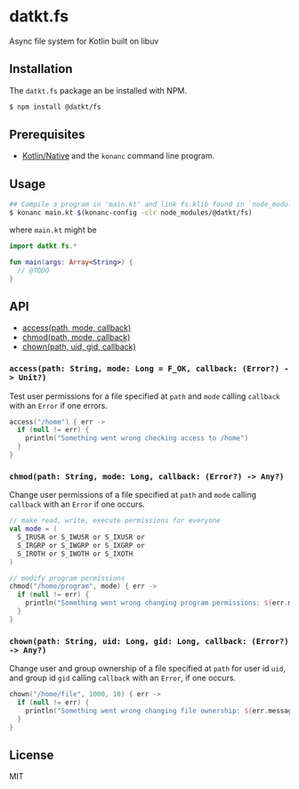 datkt.fs
=======

Async file system for Kotlin built on libuv

## Installation

The `datkt.fs` package an be installed with NPM.

```sh
$ npm install @datkt/fs
```

## Prerequisites

* [Kotlin/Native](https://github.com/JetBrains/kotlin-native) and the
  `konanc` command line program.

## Usage

```sh
## Compile a program in 'main.kt' and link fs.klib found in `node_modules/`
$ konanc main.kt $(konanc-config -clr node_modules/@datkt/fs)
```

where `main.kt` might be

```kotlin
import datkt.fs.*

fun main(args: Array<String>) {
  // @TODO
}
```

## API

* [access(path, mode, callback)](#access)
* [chmod(path, mode, callback)](#chmod)
* [chown(path, uid, gid, callback)](#chown)

### `access(path: String, mode: Long = F_OK, callback: (Error?) -> Unit?)`
<a name="access" />

Test user permissions for a file specified at `path` and `mode` calling
`callback` with an `Error` if one errors.

```kotlin
access("/home") { err ->
  if (null != err) {
    println("Something went wrong checking access to /home")
  }
}
```

### `chmod(path: String, mode: Long, callback: (Error?) -> Any?)`
<a name="chmod" />

Change user permissions of a file specified at `path` and `mode` calling
`callback` with an `Error` if one occurs.

```kotlin
// make read, write, execute permissions for everyone
val mode = (
  S_IRUSR or S_IWUSR or S_IXUSR or
  S_IRGRP or S_IWGRP or S_IXGRP or
  S_IROTH or S_IWOTH or S_IXOTH
)

// modify program permissions
chmod("/home/program", mode) { err ->
  if (null != err) {
    println("Something went wrong changing program permissions: ${err.message}")
  }
}
```

### `chown(path: String, uid: Long, gid: Long, callback: (Error?) -> Any?)`
<a name="chown" />

Change user and group ownership of a file specified at `path` for user
id `uid`, and group id `gid` calling `callback` with an `Error`, if one
occurs.

```kotlin
chown("/home/file", 1000, 10) { err ->
  if (null != err) {
    println("Something went wrong changing file ownership: ${err.message}")
  }
}
```

## License

MIT
